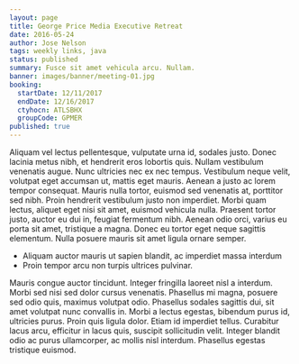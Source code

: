 ```yaml
---
layout: page
title: George Price Media Executive Retreat
date: 2016-05-24
author: Jose Nelson
tags: weekly links, java
status: published
summary: Fusce sit amet vehicula arcu. Nullam.
banner: images/banner/meeting-01.jpg
booking:
  startDate: 12/11/2017
  endDate: 12/16/2017
  ctyhocn: ATLSBHX
  groupCode: GPMER
published: true
---
```

Aliquam vel lectus pellentesque, vulputate urna id, sodales justo. Donec lacinia metus nibh, et hendrerit eros lobortis quis. Nullam vestibulum venenatis augue. Nunc ultricies nec ex nec tempus. Vestibulum neque velit, volutpat eget accumsan ut, mattis eget mauris. Aenean a justo ac lorem tempor consequat. Mauris nulla tortor, euismod sed venenatis at, porttitor sed nibh. Proin hendrerit vestibulum justo non imperdiet. Morbi quam lectus, aliquet eget nisi sit amet, euismod vehicula nulla. Praesent tortor justo, auctor eu dui in, feugiat fermentum nibh. Aenean odio orci, varius eu porta sit amet, tristique a magna. Donec eu tortor eget neque sagittis elementum. Nulla posuere mauris sit amet ligula ornare semper.

* Aliquam auctor mauris ut sapien blandit, ac imperdiet massa interdum
* Proin tempor arcu non turpis ultrices pulvinar.

Mauris congue auctor tincidunt. Integer fringilla laoreet nisl a interdum. Morbi sed nisi sed dolor cursus venenatis. Phasellus mi magna, posuere sed odio quis, maximus volutpat odio. Phasellus sodales sagittis dui, sit amet volutpat nunc convallis in. Morbi a lectus egestas, bibendum purus id, ultricies purus. Proin quis ligula dolor. Etiam id imperdiet tellus. Curabitur lacus arcu, efficitur in lacus quis, suscipit sollicitudin velit. Integer blandit odio ac purus ullamcorper, ac mollis nisl interdum. Phasellus egestas tristique euismod.
